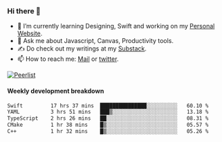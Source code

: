 ### Hi there 👋

- 🌱 I’m currently learning Designing, Swift and working on my [Personal Website](https://kvaishak.com/).
- 💬 Ask me about Javascript, Canvas,  Productivity tools. 
- :writing_hand: Do check out my writings at my [Substack](https://kvaishak.substack.com/).
- 📫 How to reach me: [Mail](mailto:vaishak.kaippanchery@gmail.com) or [twitter](https://twitter.com/kvaishack).

[![Peerlist](https://github-readme-badge.peerlist.io/api/vaishak)](https://peerlist.io/vaishak)

#### Weekly development breakdown

<!--START_SECTION:waka-->

```txt
Swift         17 hrs 37 mins  ███████████████░░░░░░░░░░   60.10 %
YAML          3 hrs 51 mins   ███▒░░░░░░░░░░░░░░░░░░░░░   13.18 %
TypeScript    2 hrs 26 mins   ██░░░░░░░░░░░░░░░░░░░░░░░   08.31 %
CMake         1 hr 38 mins    █▒░░░░░░░░░░░░░░░░░░░░░░░   05.57 %
C++           1 hr 32 mins    █▒░░░░░░░░░░░░░░░░░░░░░░░   05.26 %
```

<!--END_SECTION:waka-->
